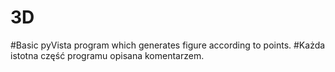 # 3D
#Basic pyVista program which generates figure according to points.
#Każda istotna część programu opisana komentarzem.
